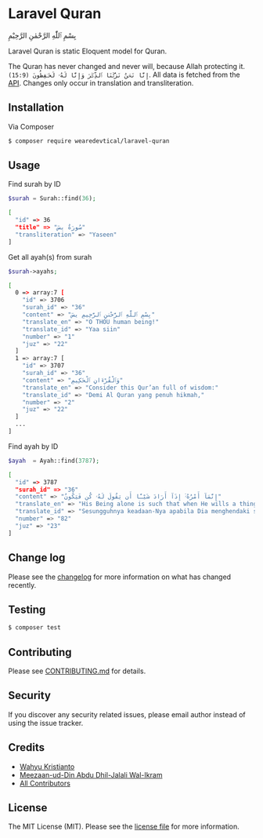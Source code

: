 # Laravel Quran

بِسْمِ ٱللّٰهِ الرَّحْمٰنِ الرَّحِيْمِ

Laravel Quran is static Eloquent model for Quran.

The Quran has never changed and never will, because Allah protecting it. ```(15:9) إِنَّا نَحۡنُ نَزَّلۡنَا ٱلذِّكۡرَ وَإِنَّا لَهُۥ لَحَـٰفِظُونَ```. All data is fetched from the [API](https://alquran.cloud/api). Changes only occur in translation and transliteration.

## Installation

Via Composer

``` bash
$ composer require wearedevtical/laravel-quran
```

## Usage

Find surah by ID

```php
$surah = Surah::find(36);
```

```bash
[
  "id" => 36
  "title" => "سُورَةُ يسٓ"
  "transliteration" => "Yaseen"
]
```

Get all ayah(s) from surah

```php
$surah->ayahs;
```

```bash
[
  0 => array:7 [
    "id" => 3706
    "surah_id" => "36"
    "content" => "بِسْمِ ٱللَّهِ ٱلرَّحْمَٰنِ ٱلرَّحِيمِ يسٓ"
    "translate_en" => "O THOU human being!"
    "translate_id" => "Yaa siin"
    "number" => "1"
    "juz" => "22"
  ]
  1 => array:7 [
    "id" => 3707
    "surah_id" => "36"
    "content" => "وَٱلْقُرْءَانِ ٱلْحَكِيمِ"
    "translate_en" => "Consider this Qur’an full of wisdom:"
    "translate_id" => "Demi Al Quran yang penuh hikmah,"
    "number" => "2"
    "juz" => "22"
  ]
  ...
]
```

Find ayah by ID

```php
$ayah  = Ayah::find(3787);
```

```bash
[
  "id" => 3787
  "surah_id" => "36"
  "content" => "إِنَّمَآ أَمْرُهُۥٓ إِذَآ أَرَادَ شَيْـًٔا أَن يَقُولَ لَهُۥ كُن فَيَكُونُ"
  "translate_en" => "His Being alone is such that when He wills a thing to be, He but says unto it, “Be” — and it is."
  "translate_id" => "Sesungguhnya keadaan-Nya apabila Dia menghendaki sesuatu hanyalah berkata kepadanya: "Jadilah!" maka terjadilah ia."
  "number" => "82"
  "juz" => "23"
]
```

## Change log

Please see the [changelog](CHANGELOG.md) for more information on what has changed recently.

## Testing

``` bash
$ composer test
```

## Contributing

Please see [CONTRIBUTING.md](CONTRIBUTING.md) for details.

## Security

If you discover any security related issues, please email author instead of using the issue tracker.

## Credits

- [Wahyu Kristianto](https://github.com/kristories)
- [Meezaan-ud-Din Abdu Dhil-Jalali Wal-Ikram](https://github.com/meezaan)
- [All Contributors](https://github.com/wearedevtical/laravel-quran/graphs/contributors)

## License

The MIT License (MIT). Please see the [license file](LICENSE.md) for more information.

[ico-version]: https://img.shields.io/packagist/v/devtical/quran.svg?style=flat-square
[ico-downloads]: https://img.shields.io/packagist/dt/devtical/quran.svg?style=flat-square
[ico-travis]: https://img.shields.io/travis/devtical/quran/master.svg?style=flat-square
[ico-styleci]: https://styleci.io/repos/12345678/shield

[link-packagist]: https://packagist.org/packages/devtical/quran
[link-downloads]: https://packagist.org/packages/devtical/quran
[link-travis]: https://travis-ci.org/devtical/quran
[link-styleci]: https://styleci.io/repos/12345678
[link-author]: https://github.com/devtical
[link-contributors]: ../../contributors
